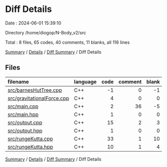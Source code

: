 # Diff Details

Date : 2024-06-01 15:39:10

Directory /home/diogop/N-Body_v2/src

Total : 8 files,  65 codes, 40 comments, 11 blanks, all 116 lines

[Summary](results.md) / [Details](details.md) / [Diff Summary](diff.md) / Diff Details

## Files
| filename | language | code | comment | blank | total |
| :--- | :--- | ---: | ---: | ---: | ---: |
| [src/barnesHutTree.cpp](/src/barnesHutTree.cpp) | C++ | -1 | 0 | -1 | -2 |
| [src/gravitationalForce.cpp](/src/gravitationalForce.cpp) | C++ | 4 | 0 | 0 | 4 |
| [src/main.cpp](/src/main.cpp) | C++ | 2 | 36 | -5 | 33 |
| [src/main.hpp](/src/main.hpp) | C++ | 1 | 0 | 0 | 1 |
| [src/output.cpp](/src/output.cpp) | C++ | 15 | 2 | 3 | 20 |
| [src/output.hpp](/src/output.hpp) | C++ | 1 | 0 | 0 | 1 |
| [src/rungeKutta.cpp](/src/rungeKutta.cpp) | C++ | 33 | 1 | 10 | 44 |
| [src/rungeKutta.hpp](/src/rungeKutta.hpp) | C++ | 10 | 1 | 4 | 15 |

[Summary](results.md) / [Details](details.md) / [Diff Summary](diff.md) / Diff Details
